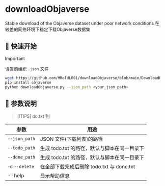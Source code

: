 # downloadObjaverse
Stable download of the Objaverse dataset under poor network conditions
在较差的网络环境下稳定下载Objaverse数据集

## 🚀 快速开始
> [!IMPORTANT]
>   请提前组织 `.json` 文件

```bash
wget https://github.com/MRoldL001/downloadObjaverse/blob/main/DownloadObjaverse.py
pip install objaverse
python downloadObjaverse.py --json_path <your_json_path>
```

## 🧭 参数说明
> [!TIPS]
>do.txt 到

| 参数 | 用途 |
|------|------|
| `--json_path` | JSON 文件(下载列表)的路径 |
| `--todo_path` | 生成 todo.txt 的路径，默认与脚本在同一目录下 |
| `--done_path` | 生成 todo.txt 的路径，默认与脚本在同一目录下 |
| `-d` `--delete` | 在全部下载完成后删除 todo.txt 与 done.txt |
|--help | 显示帮助信息 |
